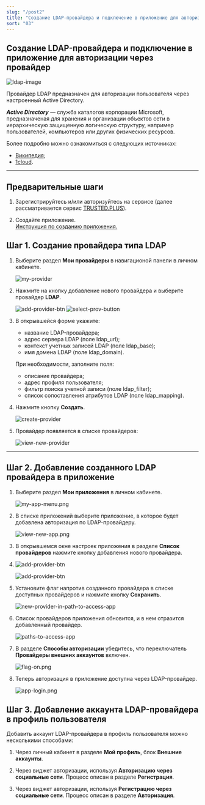 ```yaml
---
slug: "/post2"
title: "Создание LDAP-провайдера и подключение в приложение для авторизации через провайдер"
sort: "03"
---
```


## Создание LDAP-провайдера и подключение в приложение для авторизации через провайдер


![ldap-image](./images/ldap-image.png "LDAP")

Провайдер LDAP предназначен для авторизации пользователя через настроенный Active Directory.

***Active Directory*** — служба каталогов корпорации Microsoft, предназначеная для хранения и организации объектов сети в иерархическую защищенную логическую структуру, например пользователей, компьютеров или других физических ресурсов. 

Более подробно можно ознакомиться с следующих источниках:
* [Википедия](https://ru.wikipedia.org/wiki/Active_Directory);
* [1cloud](https://1cloud.ru/help/windows/struktura-hranilischa-active-directory).
----

## Предварительные шаги

1. Зарегистрируйтесь и/или авторизуйтесь на сервисе (далее рассматривается сервис [TRUSTED.PLUS](https://id.trusted.plus)).
   
2. Создайте приложение.  
   [Инструкция по созданию приложения.](https://docs.trusted.plus/03-v1.3/8-instructions/create-app)
   
##  Шаг 1. Создание провайдера типа LDAP

1. Выберите раздел **Мои провайдеры** в навигационой панели в личном кабинете.
   
   ![my-provider](./images/my-provider.png "Мои провайдеры")
   
2. Нажмите на кнопку добавление нового провайдера и выберите провайдер **LDAP**.
   
   ![add-provider-btn](./images/add-app-button.png "Кнопка добавления нового провайдера") ![select-prov-button](./images/select-prov-button.png "Список типов провайдеров")

4. В открывшейся форме укажите:
   - название LDAP-провайдера;
   - адрес сервера LDAP (поле ldap_url);
   - контекст учетных записей LDAP (поле ldap_base);
   - имя домена LDAP (поле ldap_domain).

    При необходимости, заполните поля:
    - описание провайдера;
    - адрес профиля пользователя;
    - фильтр поиска учетной записи (поле ldap_filter);
    - список сопоставления атрибутов LDAP (поле ldap_mapping).

5. Нажмите кнопку **Создать**.

    ![create-provider](./images/create-provider.png "LDAP провайдер")
   
5. Провайдер появляется в списке провайдеров:

    ![view-new-provider](./images/view-new-provider.png "Список провайдеров")
----
##  Шаг 2. Добавление созданного LDAP провайдера в приложение
   
1.  Выберите раздел **Мои приложения** в личном кабинете.
   
      ![my-app-menu.png](./images/my-app-menu.png "Мои приложения")

2. В списке приложений выберите приложение, в которое будет добавлена авторизация по LDAP-провайдеру.
   
      ![view-new-app.png](./images/view-new-app.png "Список приложений")

3. В открывшемся окне настроек приложения в разделе **Список провайдеров** нажмите кнопку добавления нового провайдера.
4.  ![add-provider-btn](./images/add-provider-btn-to-app.png "Кнопка добавления провайдера")
   
      ![add-provider-btn](./images/list-providers.png "Список подключенных провайдеров") 

5. Установите флаг напротив созданного провайдера в списке доступных провайдеров и нажмите кнопку **Сохранить**.
   
      ![new-provider-in-path-to-access-app](./images/new-provider-in-path-to-access-app.png "Список провайдеров") 

6. Список провайдеров приложения обновится, и в нем отразится добавленный провайдер.

      ![paths-to-access-app](./images/paths-to-access-app.png "Список провайдеров")

7. В разделе **Способы авторизации** убедитесь, что переключатель **Провайдеры внешних аккаунтов** включен.

      ![flag-on.png](./images/flag-on.png "Включения флага авторизации через провайдеров внешних аккаунтов")

8. Теперь авторизация в приложение доступна через LDAP-провайдер.
     
      ![app-login.png](./images/app-login.png "Форма авторизации в приложение")

##   Шаг 3. Добавление аккаунта LDAP-провайдера в профиль пользователя

Добавить аккаунт LDAP-провайдера в профиль пользователя можно несколькими способами:

1. Через личный кабинет в разделе **Мой профиль**, блок **Внешние аккаунты**.
   
2. Через виджет авторизации, используя **Авторизацию  через социальные сети**. Процесс описан в разделе **Регистрация**.
   
3. Через виджет авторизации, используя **Регистрацию через социальные сети**. Процесс описан в разделе **Авторизация**.